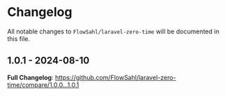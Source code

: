 # Changelog

All notable changes to `FlowSahl/laravel-zero-time` will be documented in this file.

## 1.0.1 - 2024-08-10

**Full Changelog**: https://github.com/FlowSahl/laravel-zero-time/compare/1.0.0...1.0.1

